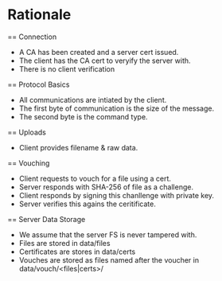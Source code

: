 Rationale
=========

== Connection

- A CA has been created and a server cert issued.
- The client has the CA cert to veryify the server with.
- There is no client verification

== Protocol Basics

- All communications are intiated by the client.
- The first byte of communication is the size of the message.
- The second byte is the command type.

== Uploads

- Client provides filename & raw data.

== Vouching

- Client requests to vouch for a file using a cert.
- Server responds with SHA-256 of file as a challenge.
- Client responds by signing this chanllenge with private key.
- Server verifies this agains the ceritificate.

== Server Data Storage

- We assume that the server FS is never tampered with.
- Files are stored in data/files
- Certificates are stores in data/certs
- Vouches are stored as files named after the voucher in data/vouch/<files|certs>/<name of item>